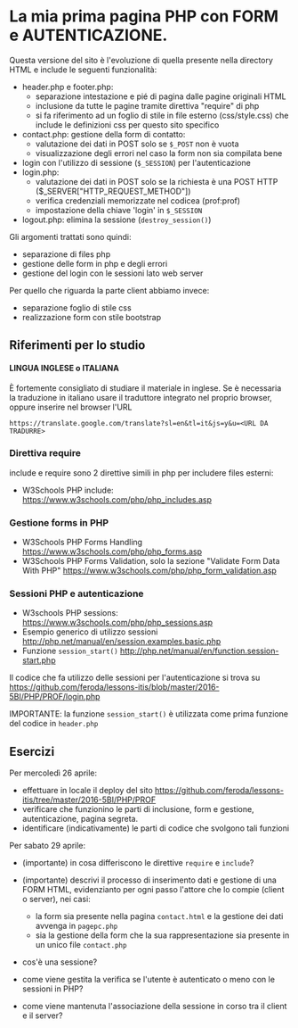 # La mia prima pagina PHP con FORM e AUTENTICAZIONE.

Questa versione del sito è l'evoluzione di quella presente nella directory HTML
e include le seguenti funzionalità:

* header.php e footer.php:
  * separazione intestazione e pié di pagina dalle pagine originali HTML
  * inclusione da tutte le pagine tramite direttiva "require" di php
  * si fa riferimento ad un foglio di stile in file esterno (css/style.css)
    che include le definizioni css per questo sito specifico
* contact.php: gestione della form di contatto:
  * valutazione dei dati in POST solo se `$_POST` non è vuota
  * visualizzazione degli errori nel caso la form non sia compilata bene
* login con l'utilizzo di sessione (`$_SESSION`) per l'autenticazione
* login.php:
  * valutazione dei dati in POST solo se la richiesta è una POST HTTP ($_SERVER["HTTP_REQUEST_METHOD"])
  * verifica credenziali memorizzate nel codicea (prof:prof)
  * impostazione della chiave 'login' in `$_SESSION`
* logout.php: elimina la sessione (`destroy_session()`)

Gli argomenti trattati sono quindi:

* separazione di files php
* gestione delle form in php e degli errori
* gestione del login con le sessioni lato web server

Per quello che riguarda la parte client abbiamo invece:

* separazione foglio di stile css
* realizzazione form con stile bootstrap

## Riferimenti per lo studio

#### LINGUA INGLESE o ITALIANA

È fortemente consigliato di studiare il materiale in inglese.
Se è necessaria la traduzione in italiano usare il traduttore integrato nel proprio browser,
oppure inserire nel browser l'URL

`https://translate.google.com/translate?sl=en&tl=it&js=y&u=<URL DA TRADURRE>`

### Direttiva require

include e require sono 2 direttive simili in php per includere files esterni:

* W3Schools PHP include: https://www.w3schools.com/php/php_includes.asp

### Gestione forms in PHP

* W3Schools PHP Forms Handling https://www.w3schools.com/php/php_forms.asp
* W3Schools PHP Forms Validation, solo la sezione "Validate Form Data With PHP" https://www.w3schools.com/php/php_form_validation.asp

### Sessioni PHP e autenticazione

* W3schools PHP sessions: https://www.w3schools.com/php/php_sessions.asp
* Esempio generico di utilizzo sessioni http://php.net/manual/en/session.examples.basic.php
* Funzione `session_start()` http://php.net/manual/en/function.session-start.php

Il codice che fa utilizzo delle sessioni per l'autenticazione si trova su
https://github.com/feroda/lessons-itis/blob/master/2016-5BI/PHP/PROF/login.php

IMPORTANTE: la funzione `session_start()` è utilizzata come prima funzione del codice in `header.php`

## Esercizi

Per mercoledì 26 aprile:

* effettuare in locale il deploy del sito https://github.com/feroda/lessons-itis/tree/master/2016-5BI/PHP/PROF
* verificare che funzionino le parti di inclusione, form e gestione, autenticazione, pagina segreta.
* identificare (indicativamente) le parti di codice che svolgono tali funzioni

Per sabato 29 aprile:

* (importante) in cosa differiscono le direttive `require` e `include`?
* (importante) descrivi il processo di inserimento dati e gestione di una FORM HTML, evidenzianto per ogni passo l'attore che lo compie (client o server), nei casi:
  * la form sia presente nella pagina `contact.html` e la gestione dei dati avvenga in `pagepc.php`
  * sia la gestione della form che la sua rappresentazione sia presente in un unico file `contact.php`

* cos'è una sessione?
* come viene gestita la verifica se l'utente è autenticato o meno con le sessioni in PHP?
* come viene mantenuta l'associazione della sessione in corso tra il client e il server?
